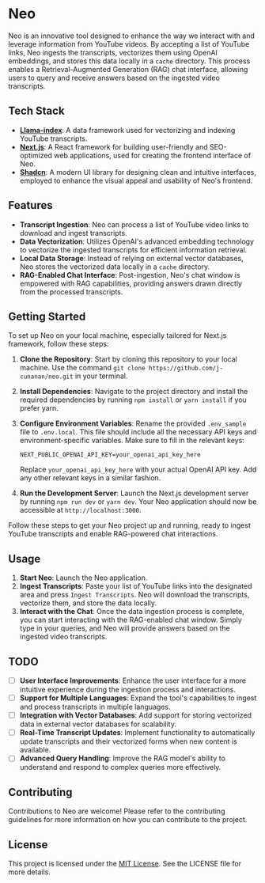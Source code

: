 # Neo

Neo is an innovative tool designed to enhance the way we interact with and leverage information from YouTube videos. By accepting a list of YouTube links, Neo ingests the transcripts, vectorizes them using OpenAI embeddings, and stores this data locally in a `cache` directory. This process enables a Retrieval-Augmented Generation (RAG) chat interface, allowing users to query and receive answers based on the ingested video transcripts.

## Tech Stack
- **[Llama-index](https://www.llamaindex.ai/)**: A data framework used for vectorizing and indexing YouTube transcripts.
- **[Next.js](https://nextjs.org/)**: A React framework for building user-friendly and SEO-optimized web applications, used for creating the frontend interface of Neo.
- **[Shadcn](https://ui.shadcn.com/)**: A modern UI library for designing clean and intuitive interfaces, employed to enhance the visual appeal and usability of Neo's frontend.

## Features

- **Transcript Ingestion**: Neo can process a list of YouTube video links to download and ingest transcripts.
- **Data Vectorization**: Utilizes OpenAI's advanced embedding technology to vectorize the ingested transcripts for efficient information retrieval.
- **Local Data Storage**: Instead of relying on external vector databases, Neo stores the vectorized data locally in a `cache` directory.
- **RAG-Enabled Chat Interface**: Post-ingestion, Neo's chat window is empowered with RAG capabilities, providing answers drawn directly from the processed transcripts.

## Getting Started

To set up Neo on your local machine, especially tailored for Next.js framework, follow these steps:

1. **Clone the Repository**: Start by cloning this repository to your local machine. Use the command `git clone https://github.com/j-cunanan/neo.git` in your terminal.

2. **Install Dependencies**: Navigate to the project directory and install the required dependencies by running `npm install` or `yarn install` if you prefer yarn.

3. **Configure Environment Variables**: Rename the provided `.env_sample` file to `.env.local`. This file should include all the necessary API keys and environment-specific variables. Make sure to fill in the relevant keys:

    ```
    NEXT_PUBLIC_OPENAI_API_KEY=your_openai_api_key_here
    ```

    Replace `your_openai_api_key_here` with your actual OpenAI API key. Add any other relevant keys in a similar fashion.

4. **Run the Development Server**: Launch the Next.js development server by running `npm run dev` or `yarn dev`. Your Neo application should now be accessible at `http://localhost:3000`.

Follow these steps to get your Neo project up and running, ready to ingest YouTube transcripts and enable RAG-powered chat interactions.


## Usage

1. **Start Neo**: Launch the Neo application.
2. **Ingest Transcripts**: Paste your list of YouTube links into the designated area and press `Ingest Transcripts`. Neo will download the transcripts, vectorize them, and store the data locally.
3. **Interact with the Chat**: Once the data ingestion process is complete, you can start interacting with the RAG-enabled chat window. Simply type in your queries, and Neo will provide answers based on the ingested video transcripts.

## TODO

- [ ] **User Interface Improvements**: Enhance the user interface for a more intuitive experience during the ingestion process and interactions.
- [ ] **Support for Multiple Languages**: Expand the tool's capabilities to ingest and process transcripts in multiple languages.
- [ ] **Integration with Vector Databases**: Add support for storing vectorized data in external vector databases for scalability.
- [ ] **Real-Time Transcript Updates**: Implement functionality to automatically update transcripts and their vectorized forms when new content is available.
- [ ] **Advanced Query Handling**: Improve the RAG model's ability to understand and respond to complex queries more effectively.

## Contributing

Contributions to Neo are welcome! Please refer to the contributing guidelines for more information on how you can contribute to the project.

## License

This project is licensed under the [MIT License](LICENSE). See the LICENSE file for more details.
